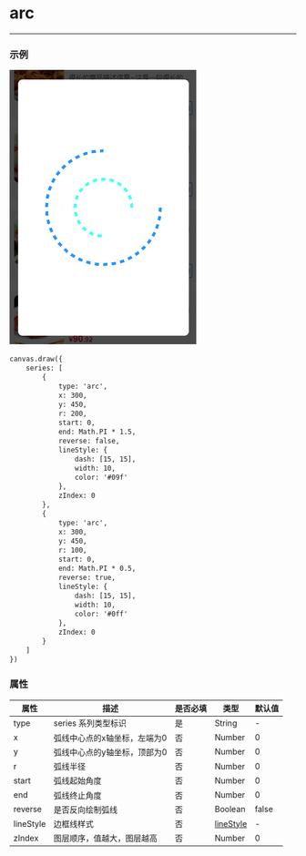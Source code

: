 # arc
*****

### 示例
![](../images/screenshot_1605710784160.png)
```
canvas.draw({
    series: [
        {
            type: 'arc',
            x: 300,
            y: 450,
            r: 200,
            start: 0,
            end: Math.PI * 1.5,
            reverse: false,
            lineStyle: {
                dash: [15, 15],
                width: 10,
                color: '#09f'
            },
            zIndex: 0
        },
        {
            type: 'arc',
            x: 300,
            y: 450,
            r: 100,
            start: 0,
            end: Math.PI * 0.5,
            reverse: true,
            lineStyle: {
                dash: [15, 15],
                width: 10,
                color: '#0ff'
            },
            zIndex: 0
        }
    ]
})
```

### 属性
| 属性 | 描述 | 是否必填 | 类型 | 默认值|
| --- | --- | --- | --- | --- |
| type | series 系列类型标识 | 是 | String | - |
| x | 弧线中心点的x轴坐标，左端为0 | 否 | Number | 0 |
| y | 弧线中心点的y轴坐标，顶部为0 | 否 | Number | 0 |
| r | 弧线半径 | 否 | Number | 0 |
| start | 弧线起始角度 | 否 | Number | 0 |
| end | 弧线终止角度 | 否 | Number | 0 |
| reverse | 是否反向绘制弧线 | 否 | Boolean | false |
| lineStyle | 边框线样式 | 否 | [lineStyle](../通用对象/lineStyle.md) | - |
| zIndex | 图层顺序，值越大，图层越高 | 否 | Number | 0 |
